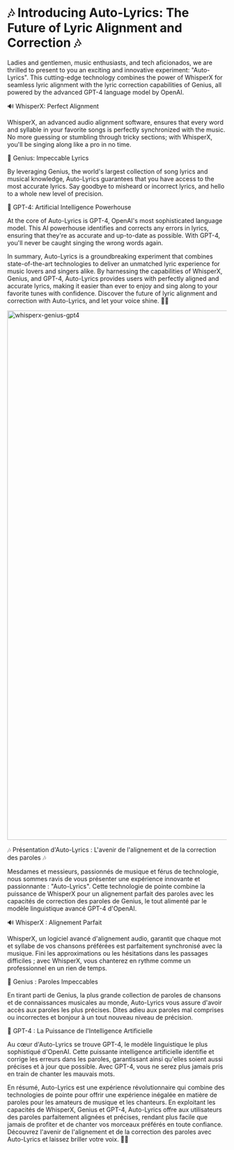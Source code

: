 # 🎶 **Introducing Auto-Lyrics: The Future of Lyric Alignment and Correction** 🎶


Ladies and gentlemen, music enthusiasts, and tech aficionados, we are thrilled to present to you an exciting and innovative experiment: "Auto-Lyrics". This cutting-edge technology combines the power of WhisperX for seamless lyric alignment with the lyric correction capabilities of Genius, all powered by the advanced GPT-4 language model by OpenAI.


🔊 WhisperX: Perfect Alignment

WhisperX, an advanced audio alignment software, ensures that every word and syllable in your favorite songs is perfectly synchronized with the music. No more guessing or stumbling through tricky sections; with WhisperX, you'll be singing along like a pro in no time.


📝 Genius: Impeccable Lyrics

By leveraging Genius, the world's largest collection of song lyrics and musical knowledge, Auto-Lyrics guarantees that you have access to the most accurate lyrics. Say goodbye to misheard or incorrect lyrics, and hello to a whole new level of precision.


🧠 GPT-4: Artificial Intelligence Powerhouse

At the core of Auto-Lyrics is GPT-4, OpenAI's most sophisticated language model. This AI powerhouse identifies and corrects any errors in lyrics, ensuring that they're as accurate and up-to-date as possible. With GPT-4, you'll never be caught singing the wrong words again.

In summary, Auto-Lyrics is a groundbreaking experiment that combines state-of-the-art technologies to deliver an unmatched lyric experience for music lovers and singers alike. By harnessing the capabilities of WhisperX, Genius, and GPT-4, Auto-Lyrics provides users with perfectly aligned and accurate lyrics, making it easier than ever to enjoy and sing along to your favorite tunes with confidence. Discover the future of lyric alignment and correction with Auto-Lyrics, and let your voice shine. 🎤✨

<img width="1216" align="center" alt="whisperx-genius-gpt4" src="https://i.imgur.com/VHiVVZZ.jpeg">

🎶 Présentation d'Auto-Lyrics : L'avenir de l'alignement et de la correction des paroles 🎶


Mesdames et messieurs, passionnés de musique et férus de technologie, nous sommes ravis de vous présenter une expérience innovante et passionnante : "Auto-Lyrics". Cette technologie de pointe combine la puissance de WhisperX pour un alignement parfait des paroles avec les capacités de correction des paroles de Genius, le tout alimenté par le modèle linguistique avancé GPT-4 d'OpenAI.


🔊 WhisperX : Alignement Parfait

WhisperX, un logiciel avancé d'alignement audio, garantit que chaque mot et syllabe de vos chansons préférées est parfaitement synchronisé avec la musique. Fini les approximations ou les hésitations dans les passages difficiles ; avec WhisperX, vous chanterez en rythme comme un professionnel en un rien de temps.


📝 Genius : Paroles Impeccables

En tirant parti de Genius, la plus grande collection de paroles de chansons et de connaissances musicales au monde, Auto-Lyrics vous assure d'avoir accès aux paroles les plus précises. Dites adieu aux paroles mal comprises ou incorrectes et bonjour à un tout nouveau niveau de précision.


🧠 GPT-4 : La Puissance de l'Intelligence Artificielle

Au cœur d'Auto-Lyrics se trouve GPT-4, le modèle linguistique le plus sophistiqué d'OpenAI. Cette puissante intelligence artificielle identifie et corrige les erreurs dans les paroles, garantissant ainsi qu'elles soient aussi précises et à jour que possible. Avec GPT-4, vous ne serez plus jamais pris en train de chanter les mauvais mots.

En résumé, Auto-Lyrics est une expérience révolutionnaire qui combine des technologies de pointe pour offrir une expérience inégalée en matière de paroles pour les amateurs de musique et les chanteurs. En exploitant les capacités de WhisperX, Genius et GPT-4, Auto-Lyrics offre aux utilisateurs des paroles parfaitement alignées et précises, rendant plus facile que jamais de profiter et de chanter vos morceaux préférés en toute confiance. Découvrez l'avenir de l'alignement et de la correction des paroles avec Auto-Lyrics et laissez briller votre voix. 🎤✨
